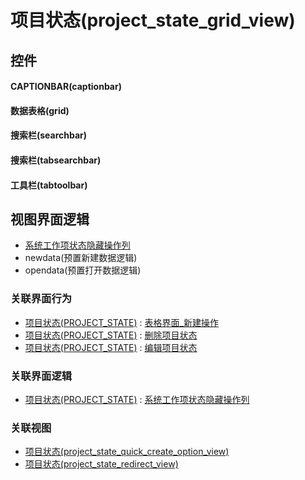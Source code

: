 # 项目状态(project_state_grid_view)  <!-- {docsify-ignore-all} -->



## 控件
#### CAPTIONBAR(captionbar)
#### 数据表格(grid)
#### 搜索栏(searchbar)
#### 搜索栏(tabsearchbar)
#### 工具栏(tabtoolbar)

## 视图界面逻辑
  * [系统工作项状态隐藏操作列](module/ProjMgmt/project_state/uilogic/cal_is_system)
  * newdata(预置新建数据逻辑)
  * opendata(预置打开数据逻辑)


### 关联界面行为
  * [项目状态(PROJECT_STATE)](module/ProjMgmt/project_state) : [表格界面_新建操作](module/ProjMgmt/project_state#界面行为)
  * [项目状态(PROJECT_STATE)](module/ProjMgmt/project_state) : [删除项目状态](module/ProjMgmt/project_state#界面行为)
  * [项目状态(PROJECT_STATE)](module/ProjMgmt/project_state) : [编辑项目状态](module/ProjMgmt/project_state#界面行为)

### 关联界面逻辑
  * [项目状态(PROJECT_STATE)](module/ProjMgmt/project_state) : [系统工作项状态隐藏操作列](module/ProjMgmt/project_state/uilogic/cal_is_system)

### 关联视图
  * [项目状态(project_state_quick_create_option_view)](app/view/project_state_quick_create_option_view)
  * [项目状态(project_state_redirect_view)](app/view/project_state_redirect_view)

<script>
 const { createApp } = Vue
  createApp({
    data() {
      return {

      }
    }
  }).use(ElementPlus).mount('#app')
</script>